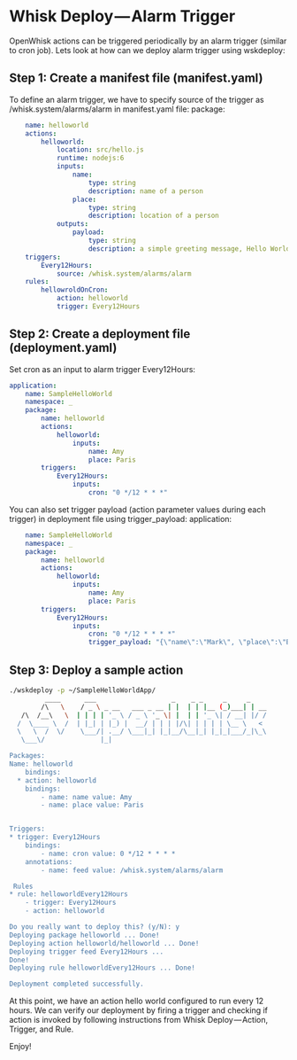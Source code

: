 # Whisk Deploy — Alarm Trigger

OpenWhisk actions can  be triggered periodically by an alarm trigger (similar to cron job). Lets look at how can we deploy alarm trigger using wskdeploy:

## Step 1: Create a manifest file (manifest.yaml)

To define an alarm trigger, we have to specify source of the trigger as /whisk.system/alarms/alarm in manifest.yaml file:
package:

```yaml
    name: helloworld
    actions:
        helloworld:
            location: src/hello.js
            runtime: nodejs:6
            inputs:
                name:
                    type: string
                    description: name of a person
                place:
                    type: string
                    description: location of a person
            outputs:
                payload:
                    type: string
                    description: a simple greeting message, Hello World!
    triggers:
        Every12Hours:
            source: /whisk.system/alarms/alarm
    rules:
        hellowroldOnCron:
            action: helloworld
            trigger: Every12Hours

```

## Step 2: Create a deployment file (deployment.yaml)

Set cron as an input to alarm trigger Every12Hours: 

```yaml
application:
    name: SampleHelloWorld
    namespace: _
    package:
        name: helloworld
        actions:
            helloworld:
                inputs:
                    name: Amy
                    place: Paris
        triggers:
            Every12Hours:
                inputs:
                    cron: "0 */12 * * *"
```

You can also set trigger payload (action parameter values during each trigger) in deployment file using trigger_payload:
application:

```yaml
    name: SampleHelloWorld
    namespace: _
    package:
        name: helloworld
        actions:
            helloworld:
                inputs:
                    name: Amy
                    place: Paris
        triggers:
            Every12Hours:
                inputs:
                    cron: "0 */12 * * * *"
                    trigger_payload: "{\"name\":\"Mark\", \"place\":\"Barcelona\"}"
```

## Step 3: Deploy a sample action

```bash
./wskdeploy -p ~/SampleHelloWorldApp/
         ____      ___                   _    _ _     _     _
        /\   \    / _ \ _ __   ___ _ __ | |  | | |__ (_)___| | __
   /\  /__\   \  | | | | '_ \ / _ \ '_ \| |  | | '_ \| / __| |/ /
  /  \____ \  /  | |_| | |_) |  __/ | | | |/\| | | | | \__ \   <
  \   \  /  \/    \___/| .__/ \___|_| |_|__/\__|_| |_|_|___/_|\_\
   \___\/              |_|

Packages:
Name: helloworld
    bindings:
  * action: helloworld
    bindings:
        - name: name value: Amy
        - name: place value: Paris


Triggers:
* trigger: Every12Hours
    bindings:
        - name: cron value: 0 */12 * * * *
    annotations:
        - name: feed value: /whisk.system/alarms/alarm

 Rules
* rule: helloworldEvery12Hours
    - trigger: Every12Hours
    - action: helloworld

Do you really want to deploy this? (y/N): y
Deploying package helloworld ... Done!
Deploying action helloworld/helloworld ... Done!
Deploying trigger feed Every12Hours ...
Done!
Deploying rule helloworldEvery12Hours ... Done!

Deployment completed successfully.
```

At this point, we have an action hello world configured to run every 12 hours. We can verify our deployment by firing a trigger and checking if action is invoked by following instructions from Whisk Deploy — Action, Trigger, and Rule.

Enjoy!
